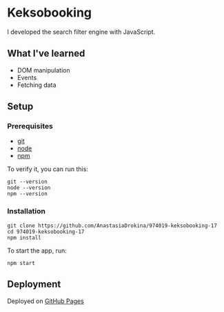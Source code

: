 # Keksobooking

I developed the search filter engine with JavaScript.

## What I've learned

- DOM manipulation
- Events
- Fetching data

## Setup

### Prerequisites

- [git](https://git-scm.com/)
- [node](https://nodejs.org/en/)
- [npm](https://www.npmjs.com/)

To verify it, you can run this:

```
git --version
node --version
npm --version
```

### Installation

```
git clone https://github.com/AnastasiaDrokina/974019-keksobooking-17
cd 974019-keksobooking-17
npm install
```

To start the app, run:

```
npm start
```

## Deployment

Deployed on [GitHub Pages](https://pages.github.com/)
